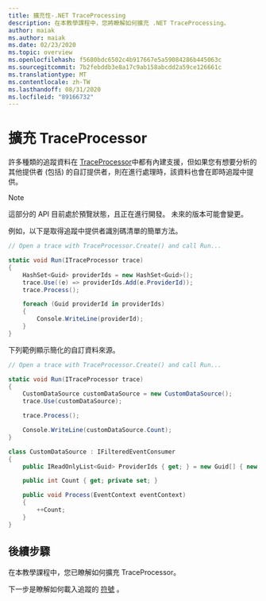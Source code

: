 ```yaml
---
title: 擴充性-.NET TraceProcessing
description: 在本教學課程中，您將瞭解如何擴充 .NET TraceProcessing。
author: maiak
ms.author: maiak
ms.date: 02/23/2020
ms.topic: overview
ms.openlocfilehash: f5680bdc6502c4b917667e5a59084286b445063c
ms.sourcegitcommit: 7b2febddb3e8a17c9ab158abcdd2a59ce126661c
ms.translationtype: MT
ms.contentlocale: zh-TW
ms.lasthandoff: 08/31/2020
ms.locfileid: "89166732"
---
```

# <a name="extend-traceprocessor"></a>擴充 TraceProcessor

許多種類的追蹤資料在 [TraceProcessor](/dotnet/api/microsoft.windows.eventtracing.traceprocessor)中都有內建支援，但如果您有想要分析的其他提供者 (包括) 的自訂提供者，則在進行處理時，該資料也會在即時追蹤中提供。

> [!NOTE]
> 這部分的 API 目前處於預覽狀態，且正在進行開發。 未來的版本可能會變更。

例如，以下是取得追蹤中提供者識別碼清單的簡單方法。

```csharp
// Open a trace with TraceProcessor.Create() and call Run...

static void Run(ITraceProcessor trace)
{
    HashSet<Guid> providerIds = new HashSet<Guid>();
    trace.Use((e) => providerIds.Add(e.ProviderId));
    trace.Process();

    foreach (Guid providerId in providerIds)
    {
        Console.WriteLine(providerId);
    }
}
```

下列範例顯示簡化的自訂資料來源。

```csharp
// Open a trace with TraceProcessor.Create() and call Run...

static void Run(ITraceProcessor trace)
{
    CustomDataSource customDataSource = new CustomDataSource();
    trace.Use(customDataSource);

    trace.Process();

    Console.WriteLine(customDataSource.Count);
}

class CustomDataSource : IFilteredEventConsumer
{
    public IReadOnlyList<Guid> ProviderIds { get; } = new Guid[] { new Guid("your provider ID") };

    public int Count { get; private set; }

    public void Process(EventContext eventContext)
    {
        ++Count;
    }
}
```

## <a name="next-steps"></a>後續步驟

在本教學課程中，您已瞭解如何擴充 TraceProcessor。

下一步是瞭解如何載入追蹤的 [符號](symbols.md) 。